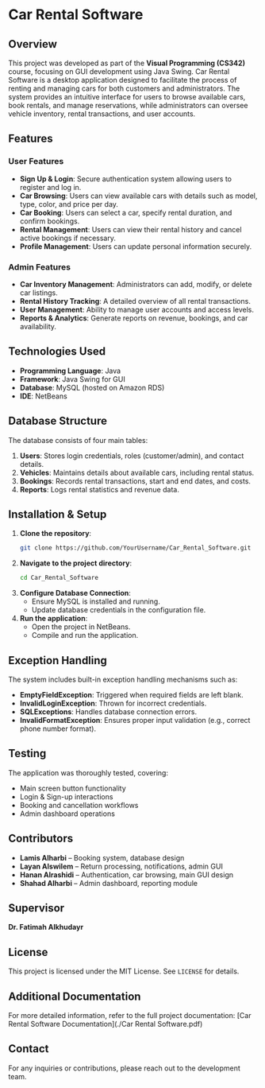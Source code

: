 # Car Rental Software

## Overview
This project was developed as part of the **Visual Programming (CS342)** course, focusing on GUI development using Java Swing.
Car Rental Software is a desktop application designed to facilitate the process of renting and managing cars for both customers and administrators. The system provides an intuitive interface for users to browse available cars, book rentals, and manage reservations, while administrators can oversee vehicle inventory, rental transactions, and user accounts.

## Features

### User Features
- **Sign Up & Login**: Secure authentication system allowing users to register and log in.
- **Car Browsing**: Users can view available cars with details such as model, type, color, and price per day.
- **Car Booking**: Users can select a car, specify rental duration, and confirm bookings.
- **Rental Management**: Users can view their rental history and cancel active bookings if necessary.
- **Profile Management**: Users can update personal information securely.

### Admin Features
- **Car Inventory Management**: Administrators can add, modify, or delete car listings.
- **Rental History Tracking**: A detailed overview of all rental transactions.
- **User Management**: Ability to manage user accounts and access levels.
- **Reports & Analytics**: Generate reports on revenue, bookings, and car availability.

## Technologies Used
- **Programming Language**: Java
- **Framework**: Java Swing for GUI
- **Database**: MySQL (hosted on Amazon RDS)
- **IDE**: NetBeans

## Database Structure
The database consists of four main tables:
1. **Users**: Stores login credentials, roles (customer/admin), and contact details.
2. **Vehicles**: Maintains details about available cars, including rental status.
3. **Bookings**: Records rental transactions, start and end dates, and costs.
4. **Reports**: Logs rental statistics and revenue data.

## Installation & Setup
1. **Clone the repository**:
   ```sh
   git clone https://github.com/YourUsername/Car_Rental_Software.git
   ```
2. **Navigate to the project directory**:
   ```sh
   cd Car_Rental_Software
   ```
3. **Configure Database Connection**:
   - Ensure MySQL is installed and running.
   - Update database credentials in the configuration file.
4. **Run the application**:
   - Open the project in NetBeans.
   - Compile and run the application.

## Exception Handling
The system includes built-in exception handling mechanisms such as:
- **EmptyFieldException**: Triggered when required fields are left blank.
- **InvalidLoginException**: Thrown for incorrect credentials.
- **SQLExceptions**: Handles database connection errors.
- **InvalidFormatException**: Ensures proper input validation (e.g., correct phone number format).

## Testing
The application was thoroughly tested, covering:
- Main screen button functionality
- Login & Sign-up interactions
- Booking and cancellation workflows
- Admin dashboard operations

## Contributors
- **Lamis Alharbi** – Booking system, database design
- **Layan Alswilem** – Return processing, notifications, admin GUI
- **Hanan Alrashidi** – Authentication, car browsing, main GUI design
- **Shahad Alharbi** – Admin dashboard, reporting module

## Supervisor
**Dr. Fatimah Alkhudayr**

## License
This project is licensed under the MIT License. See `LICENSE` for details.

## Additional Documentation
For more detailed information, refer to the full project documentation:
[Car Rental Software Documentation](./Car Rental Software.pdf)

## Contact
For any inquiries or contributions, please reach out to the development team.

